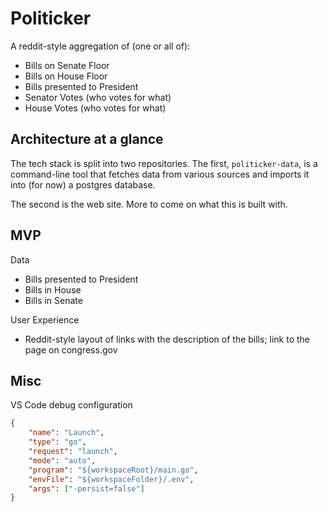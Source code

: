 # Politicker

A reddit-style aggregation of (one or all of):
* Bills on Senate Floor
* Bills on House Floor
* Bills presented to President
* Senator Votes (who votes for what)
* House Votes (who votes for what)


## Architecture at a glance
The tech stack is split into two repositories. The first, `politicker-data`, is a command-line tool that fetches data from various sources and imports it into (for now) a postgres database.

The second is the web site. More to come on what this is built with.


## MVP
Data
* Bills presented to President
* Bills in House
* Bills in Senate

User Experience
* Reddit-style layout of links with the description of the bills; link to the page on congress.gov

## Misc

VS Code debug configuration
```json
{
    "name": "Launch",
    "type": "go",
    "request": "launch",
    "mode": "auto",
    "program": "${workspaceRoot}/main.go",
    "envFile": "${workspaceFolder}/.env",
    "args": ["-persist=false"]
}
```
